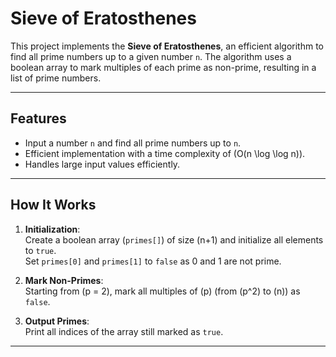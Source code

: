 # Sieve of Eratosthenes

This project implements the **Sieve of Eratosthenes**, an efficient algorithm to find all prime numbers up to a given number `n`. The algorithm uses a boolean array to mark multiples of each prime as non-prime, resulting in a list of prime numbers.

---

## Features

- Input a number `n` and find all prime numbers up to `n`.
- Efficient implementation with a time complexity of \(O(n \log \log n)\).
- Handles large input values efficiently.

---

## How It Works

1. **Initialization**:  
   Create a boolean array (`primes[]`) of size \(n+1\) and initialize all elements to `true`.  
   Set `primes[0]` and `primes[1]` to `false` as 0 and 1 are not prime.

2. **Mark Non-Primes**:  
   Starting from \(p = 2\), mark all multiples of \(p\) (from \(p^2\) to \(n\)) as `false`.

3. **Output Primes**:  
   Print all indices of the array still marked as `true`.

---
